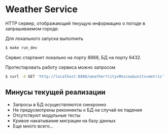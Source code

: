 # Weather Service
HTTP сервер, отображающий текущую информацию о погоде в запрашиваемом городе.

Для локального запуска выполнить 
```bash
$ make run_dev
```
Сервис стартанет локально на порту 8888, БД на порту 6432.

Протестировать работу сервиса можно запросом
```bash
$ curl -X GET 'http://localhost:8888/weather?city=Moscow&units=metric'
```

## Минусы текущей реализации
* Запросы в БД осуществляются синхронно
* Не предусмотрены реконнекты к БД на случай ее падения
* Отсутствуют модульные тесты
* Кривое накатывание миграции на базу данных
* Еще много всего...